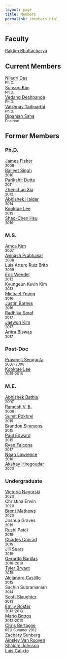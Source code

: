 ```yaml
---
layout: page
title: Members
permalink: /members.html
---
```


## Faculty
[Raktim Bhattacharya](http://engineering.tamu.edu/aerospace/people/rbhattacharya)
<!--- [Full CV](/pdfs/raktim-cv.pdf) -->

## Current Members
<div class="former_students">
  <div><a href="https://www.linkedin.com/in/niladri-das">Niladri Das</a> <br> <small>Ph.D.</small></div>
  <div><a href="https://www.linkedin.com/in/sunsoo-kim-1222a511b">Sunsoo Kim</a> <br> <small>Ph.D.</small></div>
  <div><a href ="https://www.linkedin.com/in/vedang-deshpande"> Vedang Deshpande </a> <br> <small>Ph.D.</small></div>
  <div><a href ="https://www.linkedin.com/in/vaishnav-tadiparthi-0453b923"> Vaishnav Tadiparthi </a><br> <small>Ph.D.</small></div>
  <div><a href ="http://linkedin.com/in/dipanjan-saha-37b53829"> Dipanjan Saha </a> <br> <small>Postdoc</small></div>
</div>

## Former Members
### Ph.D.
<div class="former_students">
  <div><a href="https://www.linkedin.com/in/james-fisher-0ba9798b">James Fisher</a> <br> <small>2008</small></div>
  <div><a href="https://www.linkedin.com/in/baljeet-singh-9039b818">Baljeet Singh</a> <br> <small>2010</small></div>
  <div><a href ="https://www.linkedin.com/in/parikshit-dutta-7a862b13"> Parikshit Dutta </a> <br> <small>2011</small></div>
  <div><a href ="http://www.linkedin.com/pub/zhenchun-xia/10/633/129"> Zhenchun Xia </a><br> <small>2012</small></div>
  <div><a href = "https://www.abhishekhalder.org">Abhishek Halder </a> <br> <small>2014</small></div>
  <div><a href ="https://sites.google.com/view/kooktaelee"> Kooktae Lee </a> <br> <small>2015</small> </div>
  <div><a href ="https://www.linkedin.com/in/shaochenhsu"> Shao-Chen Hsu </a> <br> <small>2019</small></div>
</div>

### M.S.

<div class="former_students">
    <div><a href="http://www.linkedin.com/pub/amos-kim/2b/63a/69"> Amos Kim</a><br> <small>2007</small> </div> 
    <div><a href="http://www.linkedin.com/pub/avinash-prabhakar/4/3b3/464"> Avinash Prabhakar</a><br> <small>2008</small> </div> 
    <div>Luis Arturo Ruiz Brito <br> <small>2009</small></div>
    <div><a href="http://www.linkedin.com/in/ericdbw">Eric Wendel </a> <br> <small>2012</small></div>
     <div>Kyungeun Kevin Kim <br> <small>2013</small></div>
     <div><a href = "http://www.linkedin.com/pub/michael-young/76/119/738?trk=pub-pbmap">Michael Young</a> <br> <small>2016</small></div>
     <div><a href = "https://www.linkedin.com/in/justinbarnes2013">Justin Barnes</a> <br> <small>2016</small> </div>
     <div><a href = "https://in.linkedin.com/in/radhika-saraf-93232498">Radhika Saraf</a> <br> <small>2017</small></div>
    <div><a href = "https://www.linkedin.com/in/jwkim8804">Jaewon Kim</a><br> <small>2017</small></div>
    <div><a href = "https://www.linkedin.com/in/aritrabiswas">Aritra Biswas</a><br> <small>2017</small></div>
</div>

### Post-Doc

<div class="former_students">
<div> <a href = "http://www.linkedin.com/in/prasenjitsengupta">Prasenjit Sengupta </a> <br> <small>2007-2008</small></div>
<div> <a href = "https://sites.google.com/view/kooktaelee">Kooktae Lee </a> <br> <small>2015-2016</small></div>
</div>

### M.E.

<div class="former_students">
<div><a href="https://www.linkedin.com/in/abhishekbathla"> Abhishek Bathla </a><br> <small> 2007</small></div>
<div><a href="https://www.linkedin.com/in/vbramesh"> Ramesh V. B. </a> <br> <small> 2008</small></div>
<div><a href="https://www.linkedin.com/in/sumit-pokhrel-a60a7a66">Sumit Pokhrel</a><br> <small> 2015</small></div>
<div><a href="https://www.linkedin.com/in/brandon-simmons-928637b2">Brandon Simmons</a> <br> <small> 2015</small></div>
<div><a href="https://www.linkedin.com/in/pauldedward">Paul Edward </a> <br> <small>2015</small></div>
<div><a href="https://www.linkedin.com/in/ryan-falcona-952316146/">Ryan Falcona</a> <br> <small> 2017</small></div>
<div><a href="https://www.linkedin.com/in/noah-lawrence-abab34171">Noah Lawrence</a> <br> <small> 2018</small></div>
<div><a href="https://www.linkedin.com/in/akshay-hiregoudar/">Akshay Hiregoudar</a> <br> <small> 2020</small></div>
</div>

### Undergraduate 
<div class="former_students">
      <div><a href="https://www.linkedin.com/in/victoria-n-485311aa/">Victoria Nagorski</a> <br> <small>2020</small></div>
      <div>Christina Erwin <br> <small>2020</small></div>
      <div><a href="https://www.linkedin.com/in/brent-mathews-b2724017a/">Brent Mathews</a> <br> <small>2020</small></div>
      <div>Joshua Graves <br> <small>2019</small></div>
      <div><a href="https://www.linkedin.com/in/rushi-patel-97071b19b/">Rushi Patel</a> <br> <small>2019</small></div>
      <div><a href="https://www.linkedin.com/in/charles-conrad-5a0791155/">Charles Conrad</a> <br> <small>2019</small></div>
      <div>Jill Sears <br> <small>2019</small></div>
      <div><a href="https://www.linkedin.com/in/gerardo-javier-barillas-0b1b9296/">Gerardo Barillas</a> <br> <small>2018-2019</small></div>
      <div><a href="https://www.linkedin.com/in/tyler-bryant-191125b0/">Tyler Bryant</a> <br> <small>2015</small></div>
      <div><a href="https://www.linkedin.com/in/alejandrojcastillo/">Alejandro Castillo</a> <br> <small>2015</small></div>
      <div>Sachin Subramanian <br> <small>2014</small></div>
      <div><a href="http://www.linkedin.com/pub/scott-slaughter/31/4a9/ba0">Scott Slaughter</a> <br> <small>2013</small></div>
      <div><a href="http://www.linkedin.com/pub/emily-boster/80/183/b89">Emily Boster</a> <br> <small>2013-2013</small></div>
      <div><a href="http://www.linkedin.com/pub/mario-botros/51/6b2/559">Mario Botros</a> <br> <small>2012-2013</small></div>
      <div><a href="http://www.linkedin.com/pub/christopher-bertagne/63/2b9/711">Chris Bertagne</a> <br> <small>REU Summer 2012</small></div>
      <div><a href="http://www.linkedin.com/pub/zachary-sunberg/24/669/540">Zachary Sunberg</a><br> <small> </small></div>
      <div><a href="http://www.linkedin.com/pub/ainsley-van-rooyen/32/59b/715">Ainsley Van Rooyen</a><br> <small> </small></div>
      <div><a href="http://www.linkedin.com/pub/shalom-johnson/25/135/55">Shalom Johnson</a><br> <small> </small></div>
      <div><a href="https://www.linkedin.com/in/luisfcalixto/">Luis Calixto</a> <br> <small> </small></div>
    </div>
